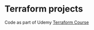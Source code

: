 # Terraform projects

Code as part of Udemy [Terraform Course](https://www.udemy.com/course/terraform-fast-track/)
